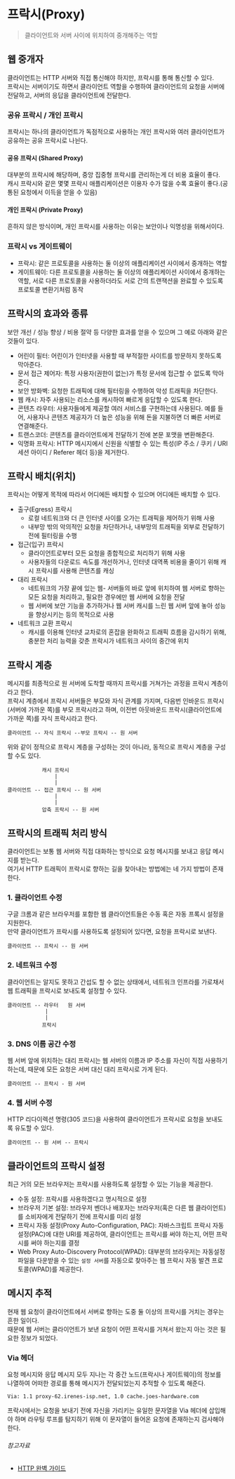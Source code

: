 # 프락시(Proxy)

> 클라이언트와 서버 사이에 위치하여 중개해주는 역할

## 웹 중개자

클라이언트는 HTTP 서버와 직접 통신해야 하지만, 프락시를 통해 통신할 수 있다.  
프락시는 서버이기도 하면서 클라이언트 역할을 수행하여 클라이언트의 요청을 서버에 전달하고, 서버의 응답을 클라이언트에 전달한다.

### 공유 프락시 / 개인 프락시

프락시는 하나의 클라이언트가 독점적으로 사용하는 개인 프락시와 여러 클라이언트가 공유하는 공유 프락시로 나뉜다.

#### 공유 프락시 (Shared Proxy)

대부분의 프락시에 해당하며, 중앙 집중형 프락시를 관리하는게 더 비용 효율이 좋다.  
캐시 프락시와 같은 몇몇 프락시 애플리케이션은 이용자 수가 많을 수록 효율이 좋다.(공통된 요청에서 이득을 얻을 수 있음)

#### 개인 프락시 (Private Proxy)

흔하지 않은 방식이며, 개인 프락시를 사용하는 이유는 보안이나 익명성을 위해서이다.

### 프락시 vs 게이트웨이

- 프락시: 같은 프로토콜을 사용하는 둘 이상의 애플리케이션 사이에서 중개하는 역할
- 게이트웨이: 다른 프로토콜을 사용하는 둘 이상의 애플리케이션 사이에서 중개하는 역할, 서로 다른 프로토콜을 사용하더라도 서로 간의 트랜잭션을 완료할 수 있도록 프로토콜 변환기처럼 동작

## 프락시의 효과와 종류

보안 개선 / 성능 향상 / 비용 절약 등 다양한 효과를 얻을 수 있으며 그 예로 아래와 같은 것들이 있다.

- 어린이 필터: 어린이가 인터넷을 사용할 때 부적절한 사이트를 방문하지 못하도록 막아준다.
- 문서 접근 제어자: 특정 사용자(권한이 없는)가 특정 문서에 접근할 수 없도록 막아준다.
- 보안 방화벽: 요청한 트래픽에 대해 필터링을 수행하여 악성 트래픽을 차단한다.
- 웹 캐시: 자주 사용되는 리소스를 캐시하여 빠르게 응답할 수 있도록 한다.
- 콘텐츠 라우터: 사용자들에게 제공할 여러 서비스를 구현하는데 사용된다. 예를 들어, 사용자나 콘텐츠 제공자가 더 높은 성능을 위해 돈을 지불하면 더 빠른 서버로 연결해준다.
- 트랜스코더: 콘텐츠를 클라이언트에게 전달하기 전에 본문 포맷을 변환해준다.
- 익명화 프락시: HTTP 메시지에서 신원을 식별할 수 있는 특성(IP 주소 / 쿠키 / URI 세션 아이디 / Referer 헤더 등)을 제거한다.

## 프락시 배치(위치)

프락시는 어떻게 목적에 따라서 어디에든 배치할 수 있으며 어디에든 배치할 수 있다.

- 출구(Egress) 프락시
    - 로컬 네트워크와 더 큰 인터넷 사이를 오가는 트래픽을 제어하기 위해 사용
    - 내부망 밖의 악의적인 요청을 차단하거나, 내부망의 트래픽을 외부로 전달하기 전에 필터링을 수행
- 접근(입구) 프락시
    - 클라이언트로부터 모든 요청을 종합적으로 처리하기 위해 사용
    - 사용자들의 다운로드 속도를 개선하거나, 인터넷 대역폭 비용을 줄이기 위해 캐시 프락시를 사용해 콘텐츠를 캐싱
- 대리 프락시
    - 네트워크의 가장 끝에 있는 웹- 서버들의 바로 앞에 위치하여 웹 서버로 향하는 모든 요청을 처리하고, 필요한 경우에만 웹 서버에 요청을 전달
    - 웹 서버에 보안 기능을 추가하거나 웹 서버 캐시를 느린 웹 서버 앞에 놓아 성능을 향상시키는 등의 목적으로 사용
- 네트워크 교환 프락시
    - 캐시를 이용해 인터넷 교차로의 혼잡을 완화하고 트래픽 흐름을 감시하기 위해, 충분한 처리 능력을 갖춘 프락시가 네트워크 사이의 중간에 위치

## 프락시 계층

메시지를 최종적으로 원 서버에 도착할 때까지 프락시를 거쳐가는 과정을 프락시 계층이라고 한다.  
프락시 계층에서 프락시 서버들은 부모와 자식 관계를 가지며, 다음번 인바운드 프락시(서버에 가까운 쪽)를 부모 프락시라고 하며, 이전번 아웃바운드 프락시(클라이언트에 가까운 쪽)를 자식 프락시라고 한다.

```text
클라이언트 -- 자식 프락시 --부모 프락시 -- 원 서버
```

위와 같이 정적으로 프락시 계층을 구성하는 것이 아니라, 동적으로 프락시 계층을 구성할 수도 있다.

```text
           캐시 프락시
               |
               |
클라이언트 -- 접근 프락시 -- 원 서버
               |
               |
           압축 프락시 -- 원 서버              
```

## 프락시의 트래픽 처리 방식

클라이언트는 보통 웹 서버와 직접 대화하는 방식으로 요청 메시지를 보내고 응답 메시지를 받는다.  
여기서 HTTP 트래픽이 프락시로 향하는 길을 찾아내는 방법에는 네 가지 방법이 존재한다.

### 1. 클라이언트 수정

구글 크롬과 같은 브라우저를 포함한 웹 클라이언트들은 수동 혹은 자동 프록시 설정을 지원한다.  
만약 클라이언트가 프락시를 사용하도록 설정되어 있다면, 요청을 프락시로 보낸다.

```text
클라이언트 -- 프락시 -- 원 서버
```

### 2. 네트워크 수정

클라이언트는 알지도 못하고 간섭도 할 수 없는 상태에서, 네트워크 인프라를 가로채서 웹 트래픽을 프락시로 보내도록 설정할 수 있다.

```text
클라이언트 -- 라우터   원 서버
            |
            |   
           프락시
```

### 3. DNS 이름 공간 수정

웹 서버 앞에 위치하는 대리 프락시는 웹 서버의 이름과 IP 주소를 자신이 직접 사용하기 하는데, 때문에 모든 요청은 서버 대신 대리 프락시로 가게 된다.

```text
클라이언트 -- 프락시 - 원 서버
```

### 4. 웹 서버 수정

HTTP 리다이렉션 명령(305 코드)을 사용하여 클라이언트가 프락시로 요청을 보내도록 유도할 수 있다.

```text
클라이언트 -- 원 서버 -- 프락시
```

## 클라이언트의 프락시 설정

최근 거의 모든 브라우저는 프락시를 사용하도록 설정할 수 있는 기능을 제공한다.

- 수동 설정: 프락시를 사용하겠다고 명시적으로 설정
- 브라우저 기본 설정: 브라우저 벤더나 배포자는 브라우저(혹은 다른 웹 클라이언트)를 소비자에게 전달하기 전에 프락시를 미리 설정
- 프락시 자동 설정(Proxy Auto-Configuration, PAC): 자바스크립트 프락시 자동 설정(PAC)에 대한 URI를 제공하여, 클라이언트는 프락시를 써야 하는지, 어떤 프락시를 써야 하는지를 결정
- Web Proxy Auto-Discovery Protocol(WPAD): 대부분의 브라우저는 자동설정 파일을 다운받을 수 있는 `설정 서버`를 자동으로 찾아주는 웹 프락시 자동 발견 프로토콜(WPAD)를
  제공한다.

## 메시지 추적

현재 웹 요청이 클라이언트에서 서버로 향하는 도중 둘 이상의 프락시를 거치는 경우는 흔한 일이다.  
때문에 웹 서버는 클라이언트가 보낸 요청이 어떤 프락시를 거쳐서 왔는지 아는 것은 필요한 정보가 되었다.

### Via 헤더

요청 메시지와 응답 메시지 모두 지나는 각 중간 노드(프락시나 게이트웨이)의 정보를 나열하여 어떠한 경로를 통해 메시지가 전달되었는지 추적할 수 있도록 해준다.

```text
Via: 1.1 proxy-62.irenes-isp.net, 1.0 cache.joes-hardware.com
```

프락시에서는 요청을 보내기 전에 자신을 가리키는 유일한 문자열을 Via 헤더에 삽입해야 하며 라우팅 루프를 탐지하기 위해 이 문자열이 들어온 요청에 존재하는지 검사해야 한다.

###### 참고자료

- [HTTP 완벽 가이드](https://www.aladin.co.kr/shop/wproduct.aspx?ItemId=294437345)
